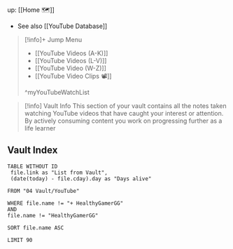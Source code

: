 up: [[Home 🗺️]]
- See also [[YouTube Database]]
  
>[!info]+ Jump Menu
> - [[YouTube Videos (A-K)]]
> - [[YouTube Videos (L-V)]]
> - [[YouTube Video (W-Z)]] 
> - [[YouTube Video Clips 📽️]]   
>   
> ^myYouTubeWatchList


>[!info] Vault Info
>This section of your vault contains all the notes taken watching YouTube videos that have caught your interest or attention. By actively consuming content you work on progressing further as a life learner
>
## Vault Index

``` dataview
TABLE WITHOUT ID
 file.link as "List from Vault",
 (date(today) - file.cday).day as "Days alive"

FROM "04 Vault/YouTube" 

WHERE file.name != "+ HealthyGamerGG"
AND
file.name != "HealthyGamerGG"

SORT file.name ASC

LIMIT 90
```
